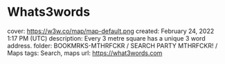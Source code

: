 # Whats3words

cover: https://w3w.co/map/map-default.png
created: February 24, 2022 1:17 PM (UTC)
description: Every 3 metre square has a unique 3 word address.
folder: BOOKMRKS-MTHRFCKR / SEARCH PARTY MTHRFCKR! / Maps
tags: Search, maps
url: https://what3words.com